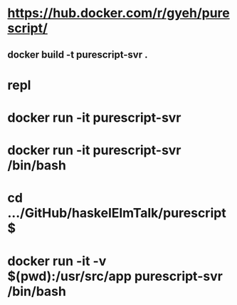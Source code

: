 
# https://hub.docker.com/r/gyeh/purescript/

## docker build -t purescript-svr .

# repl
# docker run -it purescript-svr

# docker run -it purescript-svr /bin/bash

# cd .../GitHub/haskelElmTalk/purescript$

# docker run -it -v $(pwd):/usr/src/app purescript-svr /bin/bash
